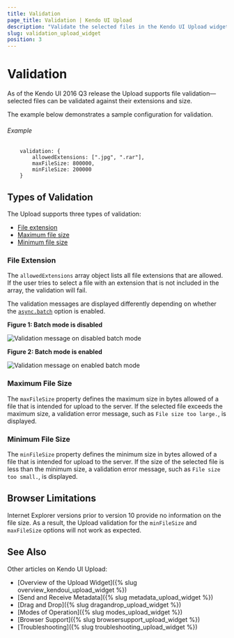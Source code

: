 ```yaml
---
title: Validation
page_title: Validation | Kendo UI Upload
description: "Validate the selected files in the Kendo UI Upload widget."
slug: validation_upload_widget
position: 3
---
```


# Validation

As of the Kendo UI 2016 Q3 release the Upload supports file validation&mdash;selected files can be validated against their extensions and size.

The example below demonstrates a sample configuration for validation.

###### Example

        validation: {
    		allowedExtensions: [".jpg", ".rar"],
    		maxFileSize: 800000,
    		minFileSize: 200000
		}

## Types of Validation

The Upload supports three types of validation:

* [File extension](#file-extension)
* [Maximum file size](#maximum-file-size)
* [Minimum file size](#minimum-file-size)

### File Extension

The `allowedExtensions` array object lists all file extensions that are allowed. If the user tries to select a file with an extension that is not included in the array, the validation will fail.

The validation messages are displayed differently depending on whether the [`async.batch`](/api/javascript/ui/upload#configuration-async.batch) option is enabled.

**Figure 1: Batch mode is disabled**

![Validation message on disabled batch mode](/controls/editors/upload/upload-validation-batch-disabled.png)

**Figure 2: Batch mode is enabled**

![Validation message on enabled batch mode](/controls/editors/upload/upload-validation-batch-enabled.png)

### Maximum File Size

The `maxFileSize` property defines the maximum size in bytes allowed of a file that is intended for upload to the server. If the selected file exceeds the maximum size, a validation error message, such as `File size too large.`, is displayed.

### Minimum File Size

The `minFileSize` property defines the minimum size in bytes allowed of a file that is intended for upload to the server. If the size of the selected file is less than the minimum size, a validation error message, such as `File size too small.`, is displayed.

## Browser Limitations

Internet Explorer versions prior to version 10 provide no information on the file size. As a result, the Upload validation for the `minFileSize` and `maxFileSize` options will not work as expected.

## See Also

Other articles on Kendo UI Upload:

* [Overview of the Upload Widget]({% slug overview_kendoui_upload_widget %})
* [Send and Receive Metadata]({% slug metadata_upload_widget %})
* [Drag and Drop]({% slug dragandrop_upload_widget %})
* [Modes of Operation]({% slug modes_upload_widget %})
* [Browser Support]({% slug browsersupport_upload_widget %})
* [Troubleshooting]({% slug troubleshooting_upload_widget %})
